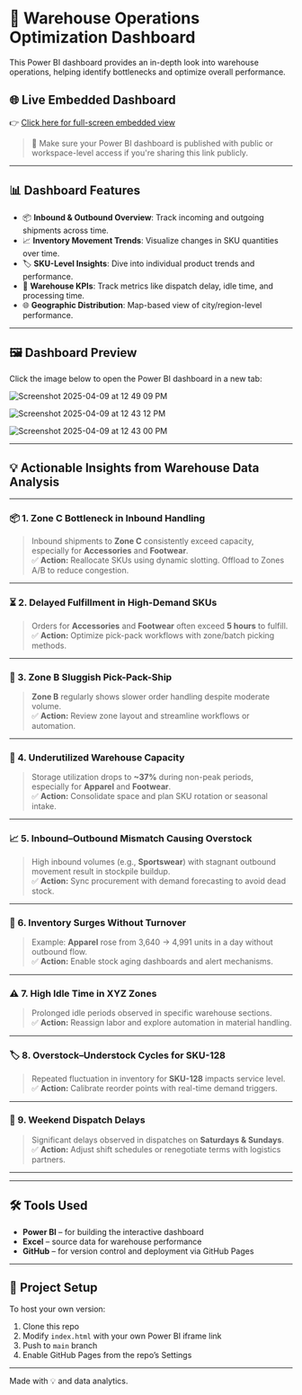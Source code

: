# 🚛 Warehouse Operations Optimization Dashboard

This Power BI dashboard provides an in-depth look into warehouse operations, helping identify bottlenecks and optimize overall performance.

## 🌐 Live Embedded Dashboard

👉 [Click here for full-screen embedded view](https://subhamtri2015.github.io/warehouse-dashboard-powerbi/)

> 🔐 Make sure your Power BI dashboard is published with public or workspace-level access if you're sharing this link publicly.

---

## 📊 Dashboard Features

- 📦 **Inbound & Outbound Overview**: Track incoming and outgoing shipments across time.
- 📈 **Inventory Movement Trends**: Visualize changes in SKU quantities over time.
- 🏷️ **SKU-Level Insights**: Dive into individual product trends and performance.
- 📍 **Warehouse KPIs**: Track metrics like dispatch delay, idle time, and processing time.
- 🌐 **Geographic Distribution**: Map-based view of city/region-level performance.

---

## 🖼️ Dashboard Preview

Click the image below to open the Power BI dashboard in a new tab:

![Screenshot 2025-04-09 at 12 49 09 PM](https://github.com/user-attachments/assets/9a045bbf-1348-4a1e-b68a-99b95cabd665)

![Screenshot 2025-04-09 at 12 43 12 PM](https://github.com/user-attachments/assets/3bfed339-0bd8-4e23-b0ed-62521ce908f8)

![Screenshot 2025-04-09 at 12 43 00 PM](https://github.com/user-attachments/assets/f2b297bf-3504-40c8-b3f6-81c3aa713ab8)

---

## 💡 Actionable Insights from Warehouse Data Analysis

---

### 📦 1. Zone C Bottleneck in Inbound Handling  
> Inbound shipments to **Zone C** consistently exceed capacity, especially for **Accessories** and **Footwear**.  
✅ **Action:** Reallocate SKUs using dynamic slotting. Offload to Zones A/B to reduce congestion.

---

### ⏳ 2. Delayed Fulfillment in High-Demand SKUs  
> Orders for **Accessories** and **Footwear** often exceed **5 hours** to fulfill.  
✅ **Action:** Optimize pick-pack workflows with zone/batch picking methods.

---

### 🚧 3. Zone B Sluggish Pick-Pack-Ship  
> **Zone B** regularly shows slower order handling despite moderate volume.  
✅ **Action:** Review zone layout and streamline workflows or automation.

---

### 🚦 4. Underutilized Warehouse Capacity  
> Storage utilization drops to **~37%** during non-peak periods, especially for **Apparel** and **Footwear**.  
✅ **Action:** Consolidate space and plan SKU rotation or seasonal intake.

---

### 📈 5. Inbound–Outbound Mismatch Causing Overstock  
> High inbound volumes (e.g., **Sportswear**) with stagnant outbound movement result in stockpile buildup.  
✅ **Action:** Sync procurement with demand forecasting to avoid dead stock.

---

### 🧭 6. Inventory Surges Without Turnover  
> Example: **Apparel** rose from 3,640 → 4,991 units in a day without outbound flow.  
✅ **Action:** Enable stock aging dashboards and alert mechanisms.

---

### ⚠️ 7. High Idle Time in XYZ Zones  
> Prolonged idle periods observed in specific warehouse sections.  
✅ **Action:** Reassign labor and explore automation in material handling.

---

### 🏷️ 8. Overstock–Understock Cycles for SKU-128  
> Repeated fluctuation in inventory for **SKU-128** impacts service level.  
✅ **Action:** Calibrate reorder points with real-time demand triggers.

---

### 🚚 9. Weekend Dispatch Delays  
> Significant delays observed in dispatches on **Saturdays & Sundays**.  
✅ **Action:** Adjust shift schedules or renegotiate terms with logistics partners.

---


---

## 🛠️ Tools Used

- **Power BI** – for building the interactive dashboard
- **Excel** – source data for warehouse performance
- **GitHub** – for version control and deployment via GitHub Pages

---

## 📌 Project Setup

To host your own version:
1. Clone this repo
2. Modify `index.html` with your own Power BI iframe link
3. Push to `main` branch
4. Enable GitHub Pages from the repo’s Settings

---

Made with 💡 and data analytics.
